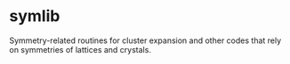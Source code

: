 # symlib
Symmetry-related routines for cluster expansion and other codes that rely on symmetries of lattices and crystals.
